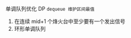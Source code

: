 单调队列优化 DP
`dequeue 维护区间最值`

1. 在连续 mid+1 个烽火台中至少要有一个发出信号
   [](1089.%20%E7%83%BD%E7%81%AB%E4%BC%A0%E9%80%92.py)
   [](1090.%20%E7%BB%BF%E8%89%B2%E9%80%9A%E9%81%93-%E5%8D%95%E8%B0%83%E9%98%9F%E5%88%97+%E4%BA%8C%E5%88%86.py)
2. 环形单调队列
   [](1088.%20%E6%97%85%E8%A1%8C%E9%97%AE%E9%A2%98-%E6%BB%91%E5%8A%A8%E7%AA%97%E5%8F%A3%E6%9C%80%E5%B0%8F%E5%80%BC.py)
